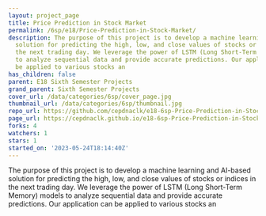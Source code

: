 ```yaml
---
layout: project_page
title: Price Prediction in Stock Market
permalink: /6sp/e18/Price-Prediction-in-Stock-Market/
description: The purpose of this project is to develop a machine learning and AI-based
  solution for predicting the high, low, and close values of stocks or indices in
  the next trading day. We leverage the power of LSTM (Long Short-Term Memory) models
  to analyze sequential data and provide accurate predictions. Our application can
  be applied to various stocks an
has_children: false
parent: E18 Sixth Semester Projects
grand_parent: Sixth Semester Projects
cover_url: /data/categories/6sp/cover_page.jpg
thumbnail_url: /data/categories/6sp/thumbnail.jpg
repo_url: https://github.com/cepdnaclk/e18-6sp-Price-Prediction-in-Stock-Market
page_url: https://cepdnaclk.github.io/e18-6sp-Price-Prediction-in-Stock-Market
forks: 4
watchers: 1
stars: 1
started_on: '2023-05-24T18:14:40Z'
---
```


The purpose of this project is to develop a machine learning and AI-based solution for predicting the high, low, and close values of stocks or indices in the next trading day. We leverage the power of LSTM (Long Short-Term Memory) models to analyze sequential data and provide accurate predictions. Our application can be applied to various stocks an
